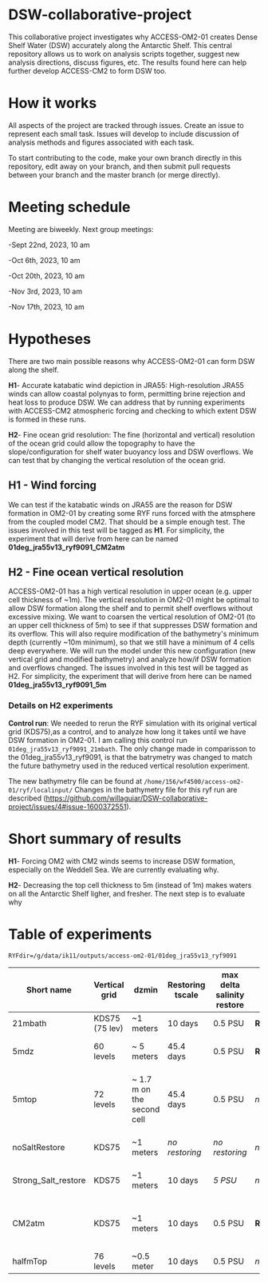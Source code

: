 # DSW-collaborative-project

This collaborative project investigates why ACCESS-OM2-01 creates Dense Shelf Water (DSW) accurately along the Antarctic Shelf. This central repository allows us to work on analysis scripts together, suggest new analysis directions, discuss figures, etc. The results found here can help further develop ACCESS-CM2 to form DSW too.


# How it works

All aspects of the project are tracked through issues. Create an issue to represent each small task. Issues will develop to include discussion of analysis methods and figures associated with each task.


To start contributing to the code, make your own branch directly in this repository, edit away on your branch, and then submit pull requests between your branch and the master branch (or merge directly).

# Meeting schedule

Meeting are biweekly. Next group meetings:

-Sept 22nd, 2023, 10 am

-Oct 6th, 2023, 10 am

-Oct 20th, 2023, 10 am

-Nov 3rd, 2023, 10 am

-Nov 17th, 2023, 10 am

# Hypotheses

There are two main possible reasons why ACCESS-OM2-01 can form DSW along the shelf.

**H1**-  Accurate katabatic wind depiction in JRA55: High-resolution JRA55 winds can allow coastal polynyas to form,  permitting brine rejection and heat loss to produce DSW. We can address that by running experiments with ACCESS-CM2 atmospheric forcing and checking to which extent DSW is formed in these runs. 

**H2**- Fine ocean grid resolution: The fine (horizontal and vertical) resolution of the ocean grid could allow the topography to have the  slope/configuration for shelf water buoyancy loss and DSW overflows. We can test that by changing the vertical resolution of the ocean grid.
    
## H1 - Wind forcing
We can test if the katabatic winds on JRA55 are the reason for DSW formation in OM2-01 by creating some RYF runs forced with the atmsphere from the coupled model CM2. That should be a simple enough test. The issues involved in this test will be tagged as **H1**. For simplicity, the experiment that will derive from here can be named **01deg_jra55v13_ryf9091_CM2atm**

## H2 -  Fine ocean vertical resolution
ACCESS-OM2-01 has a high vertical resolution in upper ocean (e.g. upper cell thickness of ~1m). The vertical resolution in OM2-01 might be optimal to allow DSW formation along the shelf and to permit shelf overflows without excessive mixing. We want to coarsen the vertical resolution of OM2-01 (to an upper cell thickness of 5m) to see if that suppresses DSW formation and its overflow. This will also require modification of the bathymetry's minimum depth (currently ~10m minimum), so that we still have a minimum of 4 cells deep everywhere.
We will run the model under this new configuration (new vertical grid and modified bathymetry) and analyze how/if DSW formation and overflows changed. The issues involved in this test will be tagged as H2. For simplicity, the experiment that will derive from here can be named **01deg_jra55v13_ryf9091_5m**

### Details on H2 experiments
**Control run**: We needed to rerun the RYF simulation with its original vertical grid (KDS75),as a control, and to analyze how long it takes until we have DSW formation in OM2-01. I am calling this control run `01deg_jra55v13_ryf9091_21mbath`.  The only change made in comparisson to the 01deg_jra55v13_ryf9091, is that the batrymetry was changed to match the future bathymetry used in the reduced vertical resolution experiment. 

The new bathymetry file can be found at
`/home/156/wf4500/access-om2-01/ryf/localinput/`
Changes in the bathymetry file for this ryf run are described <in this issue>(https://github.com/willaguiar/DSW-collaborative-project/issues/4#issue-1600372551).

# Short summary of results
**H1**- Forcing OM2 with CM2 winds seems to increase DSW formation, especially on the Weddell Sea. We are currently evaluating why.

**H2**- Decreasing the top cell thickness to 5m (instead of 1m) makes waters on all the Antarctic Shelf ligher, and fresher. The next step is to evaluate why


# Table of experiments

`RYFdir=/g/data/ik11/outputs/access-om2-01/01deg_jra55v13_ryf9091`

| Short name| Vertical grid|dzmin|Restoring tscale|max delta salinity restore|Full dir| Additional info        |
| ------------- | --------------- | -------------- |--------------- | ------ | -------------- |------------------------------ |
| 21mbath       |KDS75 (75 lev)   | ~1 meters  | 10 days | 0.5 PSU  |**RYFdir**_21mbath| Min depth =21m |
| 5mdz  | 60 levels  | ~ 5 meters | 45.4 days | 0.5 PSU  |**RYFdir**_21mbath_5mdz| No cells thinner than 5 m|
| 5mtop | 72 levels | ~ 1.7 m on the second cell | 45.4 days | 0.5 PSU  | *not on gdata yet* | Top cell 5m thick, all deeper cells are equal to 21mbath |
|noSaltRestore|KDS75   | ~1 meters  | *no restoring* | *no restoring* |  *not on gdata yet* | Without salt restoring |
|Strong_Salt_restore|KDS75   | ~1 meters  | 10 days | *5 PSU*|  *not on gdata yet* | Salt restore up to 5 PSU |
|CM2atm|KDS75  | ~1 meters  | 10 days | 0.5 PSU  |**RYFdir**_21mbath_CM2atm| [Forced with CM2atm monthly climatology](https://github.com/willaguiar/DSW-collaborative-project/blob/main/JupyterCodes/CM2_bias_perturbation_setup.ipynb)|
|halfmTop| 76 levels | ~0.5 meter| 10 days | 0.5 PSU  |*not on gdata yet* | currently running |
